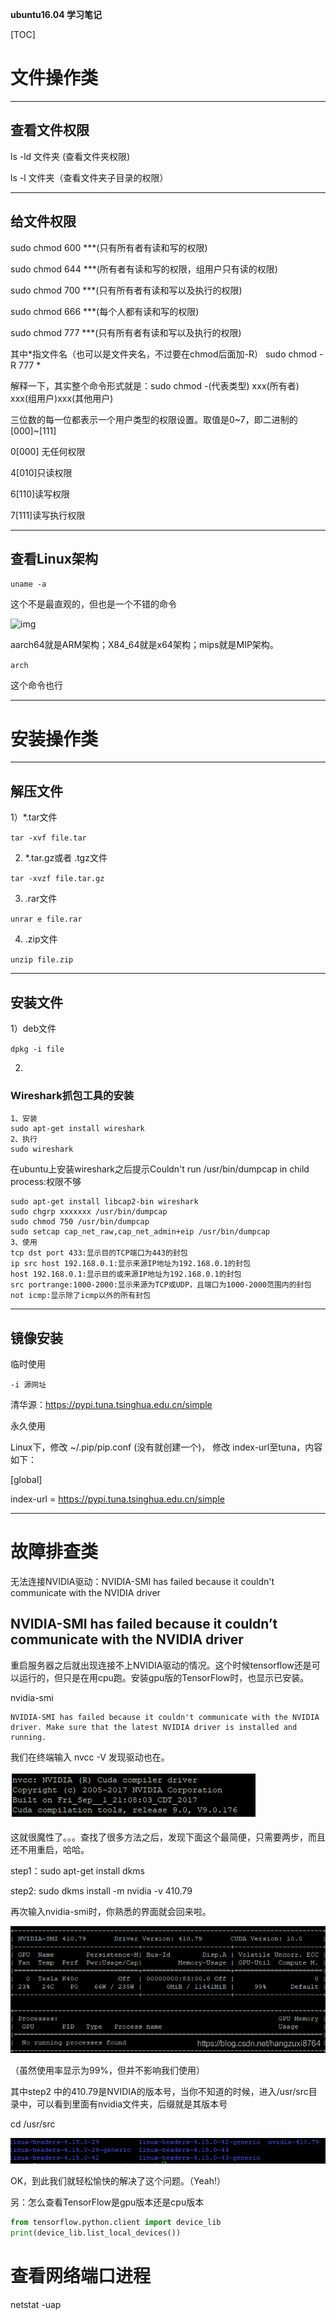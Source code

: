 **ubuntu16.04 学习笔记**

[TOC]



# 文件操作类

------

## 查看文件权限

ls -ld 文件夹 (查看文件夹权限)

ls -l 文件夹（查看文件夹子目录的权限）

------

## 给文件权限

sudo chmod 600 ***(只有所有者有读和写的权限)

sudo chmod 644 ***(所有者有读和写的权限，组用户只有读的权限)

sudo chmod 700 ***(只有所有者有读和写以及执行的权限)

sudo chmod 666 ***(每个人都有读和写的权限)

sudo chmod 777 ***(只有所有者有读和写以及执行的权限)

其中*指文件名（也可以是文件夹名，不过要在chmod后面加-R） sudo chmod -R 777 *

解释一下，其实整个命令形式就是：sudo chmod -(代表类型) xxx(所有者) xxx(组用户)xxx(其他用户)

三位数的每一位都表示一个用户类型的权限设置。取值是0~7，即二进制的[000]~[111]

0[000] 无任何权限

4[010]只读权限

6[110]读写权限

7[111]读写执行权限

------

## 查看Linux架构

`uname -a`

这个不是最直观的，但也是一个不错的命令

![img](D:\Typora\my_note\ubuntu学习笔记\ubuntu学习笔记.assets\798451460ECAD41A0D3A80BACEE95F9E.jpg)

aarch64就是ARM架构；X84_64就是x64架构；mips就是MIP架构。

`arch`

这个命令也行

------

# 安装操作类

------

## 解压文件

1）*.tar文件

`tar -xvf file.tar`

2) *.tar.gz或者 .tgz文件

`tar -xvzf file.tar.gz`

3) .rar文件

`unrar e file.rar`

4) .zip文件

`unzip file.zip`

------

## 安装文件

1）deb文件

`dpkg -i file`

2)



### Wireshark抓包工具的安装

```
1、安装
sudo apt-get install wireshark
2、执行
sudo wireshark
```

在ubuntu上安装wireshark之后提示Couldn't run /usr/bin/dumpcap in child process:权限不够

```
sudo apt-get install libcap2-bin wireshark
sudo chgrp xxxxxxx /usr/bin/dumpcap
sudo chmod 750 /usr/bin/dumpcap
sudo setcap cap_net_raw,cap_net_admin+eip /usr/bin/dumpcap
3、使用
tcp dst port 433:显示目的TCP端口为443的封包
ip src host 192.168.0.1:显示来源IP地址为192.168.0.1的封包
host 192.168.0.1:显示目的或来源IP地址为192.168.0.1的封包
src portrange:1000-2000:显示来源为TCP或UDP，且端口为1000-2000范围内的封包
not icmp:显示除了icmp以外的所有封包
```

------



## 镜像安装

临时使用

`-i 源网址`

清华源：https://pypi.tuna.tsinghua.edu.cn/simple

永久使用

Linux下，修改 ~/.pip/pip.conf (没有就创建一个)， 修改 index-url至tuna，内容如下：

 [global] 

index-url = https://pypi.tuna.tsinghua.edu.cn/simple

------

# 故障排查类

无法连接NVIDIA驱动：NVIDIA-SMI has failed because it couldn't communicate with the NVIDIA driver

## NVIDIA-SMI has failed because it couldn’t communicate with the NVIDIA driver

重启服务器之后就出现连接不上NVIDIA驱动的情况。这个时候tensorflow还是可以运行的，但只是在用cpu跑。安装gpu版的TensorFlow时，也显示已安装。

nvidia-smi

```
NVIDIA-SMI has failed because it couldn't communicate with the NVIDIA driver. Make sure that the latest NVIDIA driver is installed and running.
```

我们在终端输入 nvcc -V 发现驱动也在。

![在这里插入图片描述](ubuntu学习笔记.assets/20190121120848226.png)

这就很魔性了。。。查找了很多方法之后，发现下面这个最简便，只需要两步，而且还不用重启，哈哈。

step1：sudo apt-get install dkms

step2:  sudo dkms install -m nvidia -v 410.79

再次输入nvidia-smi时，你熟悉的界面就会回来啦。

![在这里插入图片描述](ubuntu学习笔记.assets/20190121120727221.png)

（虽然使用率显示为99%，但并不影响我们使用）

其中step2 中的410.79是NVIDIA的版本号，当你不知道的时候，进入/usr/src目录中，可以看到里面有nvidia文件夹，后缀就是其版本号

cd /usr/src

![在这里插入图片描述](ubuntu学习笔记.assets/20190121120801772.png)

OK，到此我们就轻松愉快的解决了这个问题。（Yeah!）

另：怎么查看TensorFlow是gpu版本还是cpu版本

```python
from tensorflow.python.client import device_lib
print(device_lib.list_local_devices())
```



# 查看网络端口进程

netstat -uap


